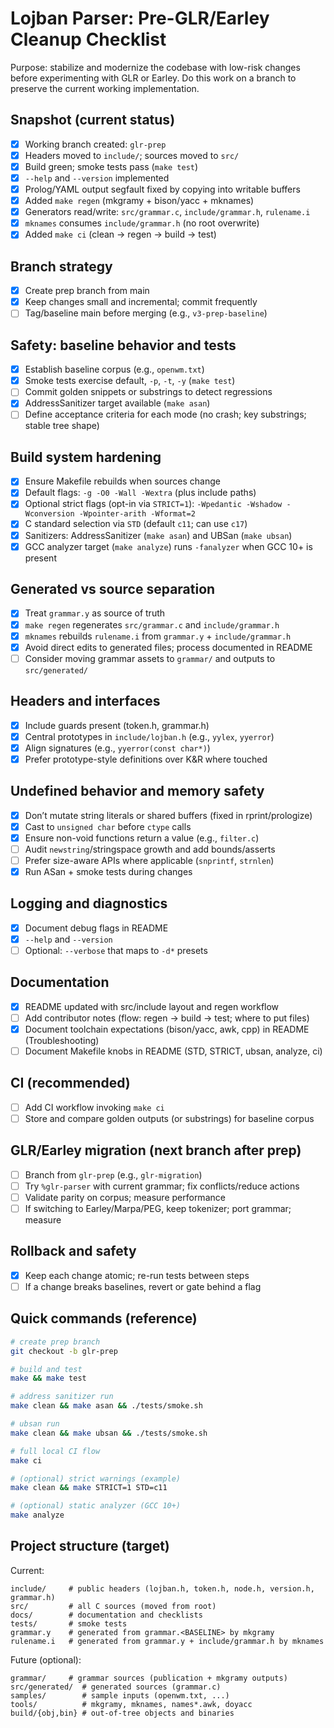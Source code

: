# Lojban Parser: Pre-GLR/Earley Cleanup Checklist

Purpose: stabilize and modernize the codebase with low-risk changes before experimenting with GLR or Earley. Do this work on a branch to preserve the current working implementation.

## Snapshot (current status)

- [x] Working branch created: `glr-prep`
- [x] Headers moved to `include/`; sources moved to `src/`
- [x] Build green; smoke tests pass (`make test`)
- [x] `--help` and `--version` implemented
- [x] Prolog/YAML output segfault fixed by copying into writable buffers
- [x] Added `make regen` (mkgramy + bison/yacc + mknames)
- [x] Generators read/write: `src/grammar.c`, `include/grammar.h`, `rulename.i`
- [x] `mknames` consumes `include/grammar.h` (no root overwrite)
- [x] Added `make ci` (clean → regen → build → test)

## Branch strategy

- [x] Create prep branch from main
- [x] Keep changes small and incremental; commit frequently
- [ ] Tag/baseline main before merging (e.g., `v3-prep-baseline`)

## Safety: baseline behavior and tests

- [x] Establish baseline corpus (e.g., `openwm.txt`)
- [x] Smoke tests exercise default, `-p`, `-t`, `-y` (`make test`)
- [ ] Commit golden snippets or substrings to detect regressions
- [x] AddressSanitizer target available (`make asan`)
- [ ] Define acceptance criteria for each mode (no crash; key substrings; stable tree shape)

## Build system hardening

- [x] Ensure Makefile rebuilds when sources change
- [x] Default flags: `-g -O0 -Wall -Wextra` (plus include paths)
- [x] Optional strict flags (opt-in via `STRICT=1`): `-Wpedantic -Wshadow -Wconversion -Wpointer-arith -Wformat=2`
- [x] C standard selection via `STD` (default `c11`; can use `c17`)
- [x] Sanitizers: AddressSanitizer (`make asan`) and UBSan (`make ubsan`)
- [x] GCC analyzer target (`make analyze`) runs `-fanalyzer` when GCC 10+ is present

## Generated vs source separation

- [x] Treat `grammar.y` as source of truth
- [x] `make regen` regenerates `src/grammar.c` and `include/grammar.h`
- [x] `mknames` rebuilds `rulename.i` from `grammar.y` + `include/grammar.h`
- [x] Avoid direct edits to generated files; process documented in README
- [ ] Consider moving grammar assets to `grammar/` and outputs to `src/generated/`

## Headers and interfaces

- [x] Include guards present (token.h, grammar.h)
- [x] Central prototypes in `include/lojban.h` (e.g., `yylex`, `yyerror`)
- [x] Align signatures (e.g., `yyerror(const char*)`)
- [x] Prefer prototype-style definitions over K&R where touched

## Undefined behavior and memory safety

- [x] Don’t mutate string literals or shared buffers (fixed in rprint/prologize)
- [x] Cast to `unsigned char` before `ctype` calls
- [x] Ensure non-void functions return a value (e.g., `filter.c`)
- [ ] Audit `newstring`/stringspace growth and add bounds/asserts
- [ ] Prefer size-aware APIs where applicable (`snprintf`, `strnlen`)
- [x] Run ASan + smoke tests during changes

## Logging and diagnostics

- [x] Document debug flags in README
- [x] `--help` and `--version`
- [ ] Optional: `--verbose` that maps to `-d*` presets

## Documentation

- [x] README updated with src/include layout and regen workflow
- [ ] Add contributor notes (flow: regen → build → test; where to put files)
- [x] Document toolchain expectations (bison/yacc, awk, cpp) in README (Troubleshooting)
- [ ] Document Makefile knobs in README (STD, STRICT, ubsan, analyze, ci)

## CI (recommended)

- [ ] Add CI workflow invoking `make ci`
- [ ] Store and compare golden outputs (or substrings) for baseline corpus

## GLR/Earley migration (next branch after prep)

- [ ] Branch from `glr-prep` (e.g., `glr-migration`)
- [ ] Try `%glr-parser` with current grammar; fix conflicts/reduce actions
- [ ] Validate parity on corpus; measure performance
- [ ] If switching to Earley/Marpa/PEG, keep tokenizer; port grammar; measure

## Rollback and safety

- [x] Keep each change atomic; re-run tests between steps
- [ ] If a change breaks baselines, revert or gate behind a flag

## Quick commands (reference)

```bash
# create prep branch
git checkout -b glr-prep

# build and test
make && make test

# address sanitizer run
make clean && make asan && ./tests/smoke.sh

# ubsan run
make clean && make ubsan && ./tests/smoke.sh

# full local CI flow
make ci

# (optional) strict warnings (example)
make clean && make STRICT=1 STD=c11

# (optional) static analyzer (GCC 10+)
make analyze
```

## Project structure (target)

Current:

```
include/     # public headers (lojban.h, token.h, node.h, version.h, grammar.h)
src/         # all C sources (moved from root)
docs/        # documentation and checklists
tests/       # smoke tests
grammar.y    # generated from grammar.<BASELINE> by mkgramy
rulename.i   # generated from grammar.y + include/grammar.h by mknames
```

Future (optional):

```
grammar/     # grammar sources (publication + mkgramy outputs)
src/generated/  # generated sources (grammar.c)
samples/        # sample inputs (openwm.txt, ...)
tools/          # mkgramy, mknames, names*.awk, doyacc
build/{obj,bin} # out-of-tree objects and binaries
```
